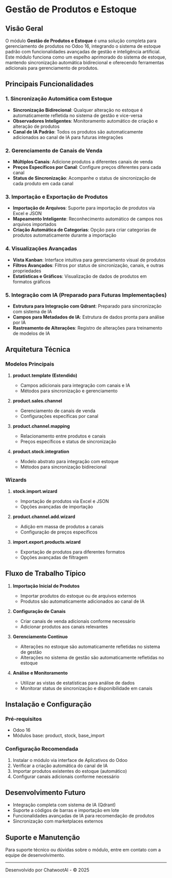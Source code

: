 # Gestão de Produtos e Estoque

## Visão Geral

O módulo **Gestão de Produtos e Estoque** é uma solução completa para gerenciamento de produtos no Odoo 16, integrando o sistema de estoque padrão com funcionalidades avançadas de gestão e inteligência artificial. Este módulo funciona como um espelho aprimorado do sistema de estoque, mantendo sincronização automática bidirecional e oferecendo ferramentas adicionais para gerenciamento de produtos.

## Principais Funcionalidades

### 1. Sincronização Automática com Estoque

- **Sincronização Bidirecional**: Qualquer alteração no estoque é automaticamente refletida no sistema de gestão e vice-versa
- **Observadores Inteligentes**: Monitoramento automático de criação e alteração de produtos
- **Canal de IA Padrão**: Todos os produtos são automaticamente adicionados ao canal de IA para futuras integrações

### 2. Gerenciamento de Canais de Venda

- **Múltiplos Canais**: Adicione produtos a diferentes canais de venda
- **Preços Específicos por Canal**: Configure preços diferentes para cada canal
- **Status de Sincronização**: Acompanhe o status de sincronização de cada produto em cada canal

### 3. Importação e Exportação de Produtos

- **Importação de Arquivos**: Suporte para importação de produtos via Excel e JSON
- **Mapeamento Inteligente**: Reconhecimento automático de campos nos arquivos importados
- **Criação Automática de Categorias**: Opção para criar categorias de produtos automaticamente durante a importação

### 4. Visualizações Avançadas

- **Vista Kanban**: Interface intuitiva para gerenciamento visual de produtos
- **Filtros Avançados**: Filtros por status de sincronização, canais, e outras propriedades
- **Estatísticas e Gráficos**: Visualização de dados de produtos em formatos gráficos

### 5. Integração com IA (Preparado para Futuras Implementações)

- **Estrutura para Integração com Qdrant**: Preparado para sincronização com sistema de IA
- **Campos para Metadados de IA**: Estrutura de dados pronta para análise por IA
- **Rastreamento de Alterações**: Registro de alterações para treinamento de modelos de IA

## Arquitetura Técnica

### Modelos Principais

1. **product.template (Estendido)**
   - Campos adicionais para integração com canais e IA
   - Métodos para sincronização e gerenciamento

2. **product.sales.channel**
   - Gerenciamento de canais de venda
   - Configurações específicas por canal

3. **product.channel.mapping**
   - Relacionamento entre produtos e canais
   - Preços específicos e status de sincronização

4. **product.stock.integration**
   - Modelo abstrato para integração com estoque
   - Métodos para sincronização bidirecional

### Wizards

1. **stock.import.wizard**
   - Importação de produtos via Excel e JSON
   - Opções avançadas de importação

2. **product.channel.add.wizard**
   - Adição em massa de produtos a canais
   - Configuração de preços específicos

3. **import.export.products.wizard**
   - Exportação de produtos para diferentes formatos
   - Opções avançadas de filtragem

## Fluxo de Trabalho Típico

1. **Importação Inicial de Produtos**
   - Importar produtos do estoque ou de arquivos externos
   - Produtos são automaticamente adicionados ao canal de IA

2. **Configuração de Canais**
   - Criar canais de venda adicionais conforme necessário
   - Adicionar produtos aos canais relevantes

3. **Gerenciamento Contínuo**
   - Alterações no estoque são automaticamente refletidas no sistema de gestão
   - Alterações no sistema de gestão são automaticamente refletidas no estoque

4. **Análise e Monitoramento**
   - Utilizar as vistas de estatísticas para análise de dados
   - Monitorar status de sincronização e disponibilidade em canais

## Instalação e Configuração

### Pré-requisitos

- Odoo 16
- Módulos base: product, stock, base_import

### Configuração Recomendada

1. Instalar o módulo via interface de Aplicativos do Odoo
2. Verificar a criação automática do canal de IA
3. Importar produtos existentes do estoque (automático)
4. Configurar canais adicionais conforme necessário

## Desenvolvimento Futuro

- Integração completa com sistema de IA (Qdrant)
- Suporte a códigos de barras e importação em lote
- Funcionalidades avançadas de IA para recomendação de produtos
- Sincronização com marketplaces externos

## Suporte e Manutenção

Para suporte técnico ou dúvidas sobre o módulo, entre em contato com a equipe de desenvolvimento.

---

Desenvolvido por ChatwootAI - © 2025
